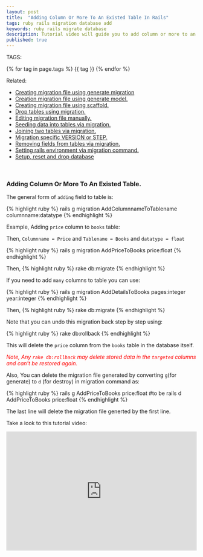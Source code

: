 ```yaml
---
layout: post
title:  "Adding Column Or More To An Existed Table In Rails"
tags: ruby rails migration database add
keywords: ruby rails migrate database
description: Tutorial video will guide you to add column or more to an existed table in Rails Application.
published: true
---
```


   TAGS:
   
   {% for tag in page.tags %} {{ tag }} {% endfor %}

Related:
<ul>
<li><a href="/2016/04/28/creating_migrating_file_using_generate_migration.html">Creating migration file using generate migration</a></li>
<li><a href="/2016/04/28/creating_migrating_file_using_generating-_model.html">Creation migration file using generate model.</a></li>
<li><a href="/2016/04/28/creating_migrating_file_using_scaffold.html">Creating migration file using scaffold.</a></li>
<li><a href="/2016/04/28/drop_tables_using_migration.html">Drop tables using migration.</a></li>
<li><a href="/2016/04/28/editing_migration_manually.html">Editing migration file manually.<a></li>
<li><a href="/2016/04/28/seeding_tables_in_migration.html">Seeding data into tables via migration.</a></li>
<li><a href="/2016/04/28/joining_two_tables_via_migration.html">Joining two tables via migration.</a></li>
<li><a href="/2016/04/28/migrating_specific_version_or_step.html">Migration specific VERSION or STEP.</a></li>
<li><a href="/2016/04/28/removing_fields_from_tables_via_migration.html">Removing fields from tables via migration.</a></li>
<li><a href="/2016/04/28/setting_rails_environment_via_migration.html">Setting rails environment via migration command.</a></li>
<li><a href="/2016/04/28/setup_reset_and_drop_database.html">Setup, reset and drop database</a></li>
</ul>

<br>
<h3>Adding Column Or More To An Existed Table.</h3>

The general form of `adding` field to table is:

{% highlight ruby %}
rails g migration AddColumnnameToTablename columnname:datatype
{% endhighlight %}

Example, Adding `price` column to `books` table:

Then, `Columnname = Price`
and `Tablename = Books`
and `datatype = float`

{% highlight ruby %}
rails g migration AddPriceToBooks price:float
{% endhighlight %}

Then, 
{% highlight ruby %}
rake db:migrate
{% endhighlight %}

If you need to add `many` columns to table you can use:

{% highlight ruby %}
rails g migration AddDetailsToBooks pages:integer year:integer
{% endhighlight %}

Then, 
{% highlight ruby %}
rake db:migrate
{% endhighlight %}

Note that you can undo this migration back step by step using:

{% highlight ruby %}
rake db:rollback
{% endhighlight %}

This will delete the `price` column from the `books` table in the database itself.

<i style="color:red;">Note, Any `rake db:rollback` may delete stored data in the `targeted` columns and can't be restored again.</i>

Also, You can delete the migration file generated by converting `g`(for generate) to `d` (for destroy) in migration command as:
 
{% highlight ruby %}
rails g AddPriceToBooks price:float
#to be
rails d AddPriceToBooks price:float
{% endhighlight %}

The last line will delete the migration file generted by the first line.

Take a look to this tutorial video:

<iframe width="100%" height="315" src="https://www.youtube.com/embed/RHJXsNd5vFo" frameborder="0" allowfullscreen></iframe>
